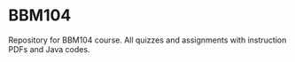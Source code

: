 # BBM104
Repository for BBM104 course. All quizzes and assignments with instruction PDFs and Java codes.
